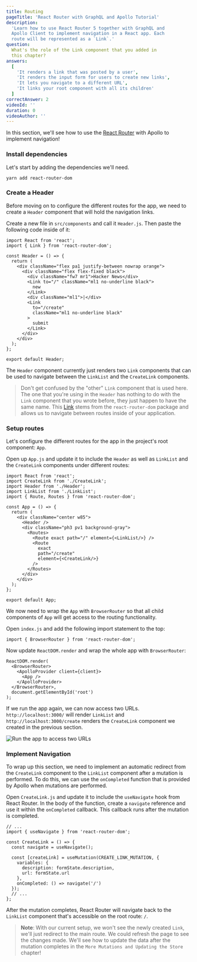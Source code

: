 ```yaml
---
title: Routing
pageTitle: 'React Router with GraphQL and Apollo Tutorial'
description:
  'Learn how to use React Router 5 together with GraphQL and
  Apollo Client to implement navigation in a React app. Each
  route will be represented as a `Link`.'
question:
  What's the role of the Link component that you added in
  this chapter?
answers:
  [
    'It renders a link that was posted by a user',
    'It renders the input form for users to create new links',
    'It lets you navigate to a different URL',
    'It links your root component with all its children'
  ]
correctAnswer: 2
videoId: ''
duration: 0
videoAuthor: ''
---
```


In this section, we'll see how to use the
[React Router](https://github.com/ReactTraining/react-router)
with Apollo to implement navigation!

### Install dependencies

Let's start by adding the dependencies we'll need.

<Instruction>

```bash(path=".../hackernews-react-apollo")
yarn add react-router-dom
```

</Instruction>

### Create a Header

Before moving on to configure the different routes for the
app, we need to create a `Header` component that will hold
the navigation links.

<Instruction>

Create a new file in `src/components` and call it
`Header.js`. Then paste the following code inside of it:

```js(path=".../hackernews-react-apollo/src/components/Header.js")
import React from 'react';
import { Link } from 'react-router-dom';

const Header = () => {
  return (
    <div className="flex pa1 justify-between nowrap orange">
      <div className="flex flex-fixed black">
        <div className="fw7 mr1">Hacker News</div>
        <Link to="/" className="ml1 no-underline black">
          new
        </Link>
        <div className="ml1">|</div>
        <Link
          to="/create"
          className="ml1 no-underline black"
        >
          submit
        </Link>
      </div>
    </div>
  );
};

export default Header;
```

</Instruction>

The `Header` component currently just renders two `Link`
components that can be used to navigate between the
`LinkList` and the `CreateLink` components.

> Don't get confused by the "other" `Link` component that is
> used here. The one that you're using in the `Header` has
> nothing to do with the `Link` component that you wrote
> before, they just happen to have the same name. This
> [Link](https://github.com/ReactTraining/react-router/blob/master/packages/react-router-dom/docs/api/Link.md)
> stems from the `react-router-dom` package and allows us to
> navigate between routes inside of your application.

### Setup routes

Let's configure the different routes for the app in the
project's root component: `App`.

<Instruction>

Open up `App.js` and update it to include the `Header` as
well as `LinkList` and the `CreateLink` components under
different routes:

```js(path=".../hackernews-react-apollo/src/components/App.js")
import React from 'react';
import CreateLink from './CreateLink';
import Header from './Header';
import LinkList from './LinkList';
import { Route, Routes } from 'react-router-dom';

const App = () => {
  return (
    <div className="center w85">
      <Header />
      <div className="ph3 pv1 background-gray">
        <Routes>
          <Route exact path="/" element={<LinkList/>} />
          <Route
            exact
            path="/create"
            element={<CreateLink/>}
          />
        </Routes>
      </div>
    </div>
  );
};

export default App;
```

</Instruction>

We now need to wrap the `App` with `BrowserRouter` so that
all child components of `App` will get access to the routing
functionality.

<Instruction>

Open `index.js` and add the following import statement to
the top:

```js(path=".../hackernews-react-apollo/src/index.js")
import { BrowserRouter } from 'react-router-dom';
```

</Instruction>

<Instruction>

Now update `ReactDOM.render` and wrap the whole app with
`BrowserRouter`:

```js{2,6}(path=".../hackernews-react-apollo/src/index.js")
ReactDOM.render(
  <BrowserRouter>
    <ApolloProvider client={client}>
      <App />
    </ApolloProvider>
  </BrowserRouter>,
  document.getElementById('root')
);
```

</Instruction>

If we run the app again, we can now access two URLs.
`http://localhost:3000/` will render `LinkList` and
`http://localhost:3000/create` renders the `CreateLink`
component we created in the previous section.

![Run the app to access two URLs](https://imgur.com/ZhOECZf.png)

### Implement Navigation

To wrap up this section, we need to implement an automatic
redirect from the `CreateLink` component to the `LinkList`
component after a mutation is performed. To do this, we can
use the `onCompleted` function that is provided by Apollo
when mutations are performed.

<Instruction>

Open `CreateLink.js` and update it to include the
`useNavigate` hook from React Router. In the body of the
function, create a `navigate` reference and use it within the
`onCompleted` callback. This callback runs after the
mutation is completed.

```js{2,5,12}(path=".../hackernews-react-apollo/src/components/CreateLink.js")
// ...
import { useNavigate } from 'react-router-dom';

const CreateLink = () => {
  const navigate = useNavigate();

  const [createLink] = useMutation(CREATE_LINK_MUTATION, {
    variables: {
      description: formState.description,
      url: formState.url
    },
    onCompleted: () => navigate('/')
  });
  // ...
};
```

</Instruction>

After the mutation completes, React Router will navigate
back to the `LinkList` component that's accessible on the
root route: `/`.

> **Note**: With our current setup, we won't see the newly
> created `Link`, we'll just redirect to the main route. We
> could refresh the page to see the changes made. We'll see
> how to update the data after the mutation completes in the
> `More Mutations and Updating the Store` chapter!
